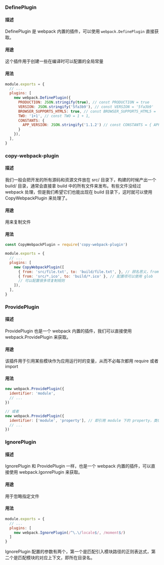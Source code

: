 ### DefinePlugin

#### 描述

DefinePlugin 是 webpack 内置的插件，可以使用 `webpack.DefinePlugin` 直接获取。

#### 用途

这个插件用于创建一些在编译时可以配置的全局常量

#### 用法

```js
module.exports = {
  // ...
  plugins: [
    new webpack.DefinePlugin({
      PRODUCTION: JSON.stringify(true), // const PRODUCTION = true
      VERSION: JSON.stringify('5fa3b9'), // const VERSION = '5fa3b9'
      BROWSER_SUPPORTS_HTML5: true, // const BROWSER_SUPPORTS_HTML5 = 'true'
      TWO: '1+1', // const TWO = 1 + 1,
      CONSTANTS: {
        APP_VERSION: JSON.stringify('1.1.2') // const CONSTANTS = { APP_VERSION: '1.1.2' }
      }
    }),
  ],
}
```



### copy-webpack-plugin

#### 描述

我们一般会把开发的所有源码和资源文件放在 src/ 目录下，构建的时候产出一个 build/ 目录，通常会直接拿 build 中的所有文件来发布。有些文件没经过 webpack 处理，但是我们希望它们也能出现在 build 目录下，这时就可以使用 CopyWebpackPlugin 来处理了。

#### 用途

用来复制文件

#### 用法

```js
const CopyWebpackPlugin = require('copy-webpack-plugin')

module.exports = {
  // ...
  plugins: [
    new CopyWebpackPlugin([
      { from: 'src/file.txt', to: 'build/file.txt', }, // 顾名思义，from 配置来源，to 配置目标路径
      { from: 'src/*.ico', to: 'build/*.ico' }, // 配置项可以使用 glob
      // 可以配置很多项复制规则
    ]),
  ],
}
```

### ProvidePlugin

#### 描述

ProvidePlugin 也是一个 webpack 内置的插件，我们可以直接使用 webpack.ProvidePlugin 来获取。

#### 用途

该插件用于引用某些模块作为应用运行时的变量，从而不必每次都用 require 或者 import

#### 用法

```js
new webpack.ProvidePlugin({
  identifier: 'module',
  // ...
})

// 或者
new webpack.ProvidePlugin({
  identifier: ['module', 'property'], // 即引用 module 下的 property，类似 import { property } from 'module'
  // ...
})
```

### IgnorePlugin

#### 描述 

IgnorePlugin 和 ProvidePlugin 一样，也是一个 webpack 内置的插件，可以直接使用 webpack.IgonrePlugin 来获取。

#### 用途

用于忽略指定文件

#### 用法

```js
module.exports = {
  // ...
  plugins: [
    new webpack.IgnorePlugin(/^\.\/locale$/, /moment$/)
  ]
}
```

IgnorePlugin 配置的参数有两个，第一个是匹配引入模块路径的正则表达式，第二个是匹配模块的对应上下文，即所在目录名。
